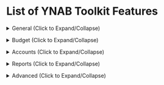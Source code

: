 <!-- THIS FILE IS GENERATED THERE IS NO NEED TO ADD YOUR FEATURE TO THIS LIST -->

# List of YNAB Toolkit Features

<details><summary>General (Click to Expand/Collapse)</summary>

## Add "Copy Transactions" to Activity Modals

Add a button to copy transactions displayed in the various Activity Modals (Budget and Reports pages).

## Adjust Account Name Height

Make the account names and their padding in the sidebar smaller allowing more accounts to fit on the screen.

## Adjust Navigation Tabs Height

Make the navigation tab names (Budget, Reports, etc) and their padding smaller allowing more content to fit on the screen.

## Adjust Scrollbars Size

Choose between smaller and cleaner scrollbars across the application.

## Emphasize Accounts Needing Import

Adds an underline to account names in the sidebar that have transactions to be imported. Hovering over the account name will display the number of transactions waiting to be imported.

## Emphasize Negative Loans

Emphasize loans with negative balances similar to how other negative accounts are emphasized.

## Emphasize Negative Numbers

Make all round borders on all negative numbers square making them a bit more of an eyesore so you want to get rid of them!

## Emphasize Uncleared Accounts

Add a small indicator next to account balances on the sidebar to indicate not all transactions are cleared.

## Hide Account Balances

Allows you to hide account type totals and/or account balances.

## Hide Blue Help (?) Button

Hide the blue help (?) button in the bottom right corner of the screen. The button can then be toggled using the button added to the User Menu (click your e-mail).

## Hide Closed Accounts

Hide closed accounts from the sidebar. They can then be toggled using the button added to the User Menu (click your e-mail).

## Hide Edit Account Button

Hide the "Edit Account" icon on account rows in the sidebar to avoid misclicks. You can still edit an account by right-clicking the account name.

## Hide Referral Banner

Hides the "Share YNAB, Get YNAB free" banner.

## Modify Currency Colors

Add an option in YNAB's Display Menu to customize the default green/orange/red color scheme to whatever you wish.

## Modify Interface Font

Select a font from the Google Fonts library or choose to use your system font.

## POS-style Currency Entry

Allow entry of currency values without decimal separators (as done in real-life on POS terminals). For example, entering a figure of "500" will expand to "5.00". Values containing decimal separators will be left unmodified (e.g. "50.00" will stay "50.00"). As a shorthand, values ending with "-" will be expanded to full monetary unit (e.g. "50-" will result in "50.00"). Math operations are supported as well (e.g. "50\*5" becomes "2.50").

## Printing Improvements

Changes print styles so budget and account sections can be easily printed. Due to the number of columns, the account section should be printed using landscape orientation.

## Privacy Mode

Obscure dollar amounts everywhere until hovered. In toggle mode, a lock icon will appear in the lower left corner of YNAB. Click to enable or disable privacy mode.</details>

<details><summary>Budget (Click to Expand/Collapse)</summary>

## Add Category Filter

Add a textbox to the budget page allowing you to filter categories.

## Add Custom Average Month Quick Budget

Select an average month count to calculate a quick budget option with

## Add Date of Money Tooltip

Hovering "Age of Money" will display the date of the income.
For example, on 11th January with Age of Money = 10, Date of Money would be 1st January.

## Add Days of Buffering

Add a calculation which shows how long your money would likely last if you never earned another cent based on your average spending from a chosen date range. We know that no month is 'average' but this should give you some idea of how much of a buffer you have. The actual calculation is the sum of all your budget accounts divided by the average daily outflow in the time range. Optionally, you can exclude negative credit card balances for better accuracy when carrying credit card debt.

## Add Days of Buffering - Exclude Credit Cards

Option to exclude credit cards from the days of buffering calculation, this will usually eliminate negative calculations for Days of Buffering but it should be noted that this will also inflate you "Days of Buffering" as far as the actual calculation goes.

## Add Fund Half

Adds a button or buttons to fund half of your category's monthly Target amount. Perfect for budget categories you fund half of twice a month. Low Half/High Half refers to which you assign when the monthly Target amount is an odd number. Works with multiple selected budget categories.

## Add Master Category Toggle

Add a toggle to the budget table header to expand/collapse all categories at once. You can also enable "Solo Mode" by right clicking the toggle which will ensure only one category is expanded at a time.

## Add Pacing

Add a column for "pacing" which shows you how much money you have left in your budget proportionate to how much time is left in the month.

## Add Quick Budget Confirmation

Pop up a confirmation prompt when using a quick budget option to prevent mistakingly altering your budget.

## Add Target Indicator

Add an indicator to subcategories with targets. Types: (M)onthly Savings Builder, Savings Balance By (D)ate, Savings (B)alance, Needed For (S)pending, (M)onthly (D)ebt Payment, and (U)pcoming transactions.

## Add Total Monthly Targets

Add a 'Total Monthly Targets' section to the budget inspector, which displays the total amount of monthly funding targets. It's also possible to have a more detailed overview of the targets, and information of 'Income vs Spending' for the month.

## Adjust Budget Row Height

Make the height of budget category rows smaller allowing more categories to fit on the screen.

## Adjust Category Activity Popup Size

Makes the screen that pops up when you click on activity from a budget category wider so you can see more details of the transactions listed.

## Adjust Category Dropdown Size

The Categories Dropdown that shows in the move money modal is quite small. Show more categories if the page real estate allows for it.

## Adjust Monthly Notes Popup Size

Makes the screen that pops up when you click on 'Enter a note...' below the month name wider so you can add more text.

## Budget Rows Progress Bars

Add progress bars and a vertical bar that shows how far you are through the month to category rows.

## Collapse Budget Inspector

Add a collapse button to the bottom of the budget inspector.

## Colored Master Category Row

Adds Color to Master Category Row.

## Colored Master Category Row - Dark Theme Color

The color which will be used for the Dark YNAB Theme. The default is #636366.

## Colored Master Category Row - Default/Classic Theme Color

The color which will be used for the Default and Classic YNAB Themes. The default is #d1d1d6.

## Credit Card Emoji

Adds a credit card emoji 💳 to the "Credit Card Payments" category.

## Display Target and Emphasize Overbudget

Adds a "Target" column which displays the target amount for every category with a target. Optionally emphasize the amount as red if you've budgeted beyond your target or green if you've met/exceeded your target.

## Emphasize Available to Assign

Changes the "Ready to Assign" background color to yellow if there is unallocated money left to be budgeted.

## Emphasize Current Month

Change the month background color to better distinguish you're looking at the current month.

## Emphasize Underfunded Targets

Change the default orange target underfunded warning to blue to better differentiate it from credit card overspending.

## Emphasize Unmet Target Balances

Add warning emphasis to categories with Target Balances that have not yet been met.

## Enable Markdown in Notes

Adds Markdown parsing to notes, allowing support for links, bullet points, and other formatting tools. Learn how to use Markdown [here](https://www.markdownguide.org/cheat-sheet).

## Hide Age of Money

Hides "Age of Money" in the budget header. YNAB will continue to run its Age of Money calculations, so the data will always be up to date if you decide to show it again.

## Hide Negative/Zero Categories When Covering Overspending

Removes categories which have a zero or negative balance from the "Cover Overspending" menu since they don't have any way of helping.

## Highlight Budget Rows On Hover

Shows a light gray background on category rows when hovered over.

## Highlight all Negative Category Balances Red

Ensure all negative balances are highlighted red instead of yellow, even with credit card spending.

## Live on Last Month's Income

Add a section to the budget inspector showing your variance between last month's income and this month's assigned budget for users who still live by the old Rule #4.

## Paid in Full Credit Card Assist

Highlights credit card category balances with a yellow warning and adds an alert icon next to the account if the balance of the category does not match the account balance. Adds a button to the Inspector to rectify the difference.

## Show Available After Savings

Shows "Available After Savings" in the budget breakdown. This allows you to see how much you have available if you exclude your savings. Any categories under a category group that includes "Savings" in its name will be taken into account. You can also add "Savings" anywhere in the name of a category to mark it.

## Show Total Overspent

Adds "Overspending" to the budget inspector, which displays the total overspending from selected categories.

## Show Upcoming Transaction Total

Add the total of upcoming transactions alongside activity for each category.

## Stealing From Future Warning

Adds a red button next to "Ready to Assign" when you've gone negative at some point in you budget's future.

## Striped Budget Rows

Shows a light gray background on alternating category rows.

## Subtract Upcoming Transactions from Available Balance

Subtracts upcoming transactions from the available balance for each category. In other words, treat upcoming transactions as if the money has already been spent. Also shows "Available After Upcoming Transactions" in the budget breakdown.

Additionally, this feature totals the amounts in the "Payment" column of your CC category group and subtracts that from the "Available After Upcoming Transactions" in the budget breakdown. This allows you to see how much you have available if you exclude the money "reserved" in your Credit Card Payments category group. You can turn this part of the feature off by selecting "Don't Include CC Payments".

If the "Show Available After Savings" feature is enabled, the "Available After Savings" amount is used as the starting point for the budget breakdown calculations.

## Unhighlight all Positive Category Balances

Removes the highlight colour from positive (or zero) category balances and colours positive balances green instead.</details>

<details><summary>Accounts (Click to Expand/Collapse)</summary>

## Add "Auto Distribute" Button To Split Transactions

Distributes the remaining total of a split transaction proportionally to all other splits which contain an amount.

## Add "Scheduled" and "Reconciled" Toggle Buttons

Add buttons to quickly show/hide either scheduled or reconciled transactions with one click.

## Add "Toggle Memo" Option

Add an option to toggle the memo column under the account page's "View" menu

## Add "Toggle Splits" Button

Add a button to expand/collapse all splits for the current account register.

## Add Reset Column Widths Button

Adds button to reset column widths on in the accounts View menu.

## Add Scrollbars to Edit Menu

Resize the edit menu to fit on the screen and add scrollbars.

## Adjust Transaction Row Height

Make the height of transaction rows smaller allowing more transactions to fit on the screen.

## Automatically Add Next Split

Automatically add a new split row when tabbing past the last split's "Inflow" input.

## Automatically Enable Running Balance

Enables YNAB's native "Running Balance" by default for each account register.

## Automatically Fill Split Transaction Amount

Automatically fill each additional split transaction row with the current remaining amount.

## Automatically Fill Split Transaction Payee

Automatically fill the split transaction payee value, if empty, with the original payee.

## Automatically Mark Transaction as Cleared

Automatically mark transaction as cleared when you enter it manually.

## Bottom Notification Bar

Move the notification bar to the bottom as an overlay preventing transactions from "jumping around."

## Bulk Edit Memos

Add an option to the "Edit Transaction(s)" menu to "Edit Memo(s)" for all selected transactions. Allows adding a prefix or a suffix to selected memos.

## Bulk Edit Payees

Add an option to the "Edit Transaction(s)" menu to "Manage Payee(s)" for all selected transactions.

## Calculate Internal Rate of Return

Calculate Internal Rate of Return for Tracking Accounts. Set Tracking Account contributions to this color to calculate IRR

## Compact Account Header

Compact the account header. Something reminescent of the old-style account headers.

## Confirm Transaction Edit Cancellation

Display a confirmation prompt when transaction cancelling a transaction edit by pressing "Enter" guarding against accidentely discarding complex split transactions.

## Deselect Transactions on Save

Deselect all transactions after a transaction is saved.

## Emphasize Inflows

Make values in the inflow column green.

## Emphasize Outflows

Make values in the outflow column red and put them in parenthesis.

## Emphasize Reconciled Transactions

Add emphasis to reconciled transaction rows to better distinguish them from "active" transactions.

## Enable Markdown in Memos

Enables Markdown parsing for memos, allowing support for links and other formatting. Learn how to use Markdown [here](https://www.markdownguide.org/cheat-sheet).

## Enlarge Small Icons

Makes the uncleared, cleared and reconciled icons slightly larger and easier to click.

## Hyperlinks in the memo field

Add support for links in memos on the accounts page.

## Keyboard Shortcut: Clear Transaction [CTRL + Enter]

Clear a new or edited transaction by pressing CTRL+Enter (CMD on Mac) while it's selected.

## Modify First Day of the Week

Adjust the first day of the week in the calendar to whichever day you chose when editing or adding a transaction.

## Override Memo Enter Behavior

Change the default action of pressing "Enter" while in a transaction's memo field from saving the transaction to moving to the next field.

## Reconciliation Assistance

Provides a tool to help find uncleared transactions which add up to the provided reconciliation amount during the normal reconciliation flow.

## Save Transaction on Enter

Change the default action of pressing "Enter" to save a transaction rather than "Save and add another".

## Show Available Category Balance on Hover

Add a tooltip showing the total available balance for a transaction's category after breifly hovering the transaction category.

## Show Reconcile Confetti

Add a fun confetti animation when marking an account as reconciled to mark your tremendous achievement.

## Show Reconciled Balance

Show the current reconciled balance excluding cleared and non-reconciled transactions

## Spare Change

Shows the total of "spare change" you would accumulate for the set of selected if you were to pay in whole dollars.

## Striped Transaction Rows

Alternate backgrounds on every other transaction row. Set your own background color or use the default below.

## Striped Transaction Rows - Dark Theme Color

The color which will be used for the Dark YNAB Theme. The default is #1e1e1f.

## Striped Transaction Rows - Default/Classic Theme Color

The color which will be used for the Default and Classic YNAB Themes. The default is #fafafa.

## Swap Flag/Cleared Columns

Place the Cleared column on the left and the Flagged column on the right sides of an account screen.

## Use Cleared Balance for "Record Payment"

Change the default credit card payment value to use the Cleared Balance instead of the Working Balance to avoid overpaying credit card bills. _**Note**: If you don't have enough budgeted in Payment to cover the selected option, it will use the Payment value instead to avoid overbudgeting_

## Visually separate transactions between months

Add a thick line in the transactions table after the last transactions of a month to visually separate from the next month.</details>

<details><summary>Reports (Click to Expand/Collapse)</summary>

## Compact Income vs. Expense

Modifies styling of the Income vs. Expense report so it doesn't use too much white space on the page.

## Hide Zero Cells

If a cell is zero in the Income v. Expense report, replace it with an empty cell so it is easier to focus on non-zero cells. "Total" rows are not modified.

## Highlight Income vs Expense Row on Hover

Provides a highlight over the currently hovered row on the native YNAB Income vs Expense report.</details>

<details><summary>Advanced (Click to Expand/Collapse)</summary>

## Disable Toolkit for YNAB

Turn all features on and off with a single switch.</details>
